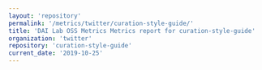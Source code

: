 ```yaml
---
layout: 'repository'
permalink: '/metrics/twitter/curation-style-guide/'
title: 'DAI Lab OSS Metrics Metrics report for curation-style-guide'
organization: 'twitter'
repository: 'curation-style-guide'
current_date: '2019-10-25'
---
```

